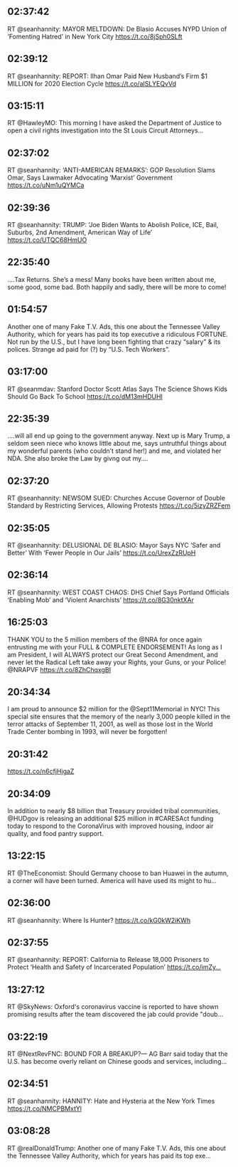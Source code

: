 ## 02:37:42
RT @seanhannity: MAYOR MELTDOWN: De Blasio Accuses NYPD Union of ‘Fomenting Hatred’ in New York City https://t.co/8jSph0SLft
## 02:39:12
RT @seanhannity: REPORT: Ilhan Omar Paid New Husband’s Firm $1 MILLION for 2020 Election Cycle https://t.co/aISLYEQvVd
## 03:15:11
RT @HawleyMO: This morning I have asked the Department of Justice to open a civil rights investigation into the St Louis Circuit Attorneys…
## 02:37:02
RT @seanhannity: ‘ANTI-AMERICAN REMARKS’: GOP Resolution Slams Omar, Says Lawmaker Advocating ‘Marxist’ Government https://t.co/uNm1uQYMCa
## 02:39:36
RT @seanhannity: TRUMP: ‘Joe Biden Wants to Abolish Police, ICE, Bail, Suburbs, 2nd Amendment, American Way of Life’ https://t.co/UTQC68HmUO
## 22:35:40
....Tax Returns. She’s a mess! Many books have been written about me, some good, some bad. Both happily and sadly, there will be more to come!
## 01:54:57
Another one of many Fake T.V. Ads, this one about the Tennessee Valley Authority, which for years has paid its top executive a ridiculous FORTUNE. Not run by the U.S., but I have long been fighting that crazy “salary” &amp; its polices. Strange ad paid for (?) by “U.S. Tech Workers”.
## 03:17:00
RT @seanmdav: Stanford Doctor Scott Atlas Says The Science Shows Kids Should Go Back To School https://t.co/dM13mHDUHl
## 22:35:39
....will all end up going to the government anyway. Next up is Mary Trump, a seldom seen niece who knows little about me, says untruthful things about my wonderful parents (who couldn’t stand her!) and me, and violated her NDA. She also broke the Law by givng out my....
## 02:37:20
RT @seanhannity: NEWSOM SUED: Churches Accuse Governor of Double Standard by Restricting Services, Allowing Protests https://t.co/5izyZRZFem
## 02:35:05
RT @seanhannity: DELUSIONAL DE BLASIO: Mayor Says NYC ‘Safer and Better’ With ‘Fewer People in Our Jails’ https://t.co/UrexZzRUpH
## 02:36:14
RT @seanhannity: WEST COAST CHAOS: DHS Chief Says Portland Officials ‘Enabling Mob’ and ‘Violent Anarchists’ https://t.co/8G30nktXAr
## 16:25:03
THANK YOU to the 5 million members of the @NRA for once again entrusting me with your FULL &amp; COMPLETE ENDORSEMENT! As long as I am President, I will ALWAYS protect our Great Second Amendment, and never let the Radical Left take away your Rights, your Guns, or your Police! @NRAPVF https://t.co/8ZhChqxgBI
## 20:34:34
I am proud to announce $2 million for the @Sept11Memorial in NYC! This special site ensures that the memory of the nearly 3,000 people killed in the terror attacks of September 11, 2001, as well as those lost in the World Trade Center bombing in 1993, will never be forgotten!
## 20:31:42
https://t.co/n6cfjHjgaZ
## 20:34:09
In addition to nearly $8 billion that Treasury provided tribal communities, @HUDgov is releasing an additional $25 million in #CARESAct funding today to respond to the CoronaVirus with improved housing, indoor air quality, and food pantry support.
## 13:22:15
RT @TheEconomist: Should Germany choose to ban Huawei in the autumn, a corner will have been turned. America will have used its might to hu…
## 02:36:00
RT @seanhannity: Where Is Hunter? https://t.co/kG0kW2iKWh
## 02:37:55
RT @seanhannity: REPORT: California to Release 18,000 Prisoners to Protect ‘Health and Safety of Incarcerated Population’ https://t.co/imZy…
## 13:27:12
RT @SkyNews: Oxford's coronavirus vaccine is reported to have shown promising results after the team discovered the jab could provide "doub…
## 03:22:19
RT @NextRevFNC: BOUND FOR A BREAKUP?—  AG Barr said today that the U.S. has become overly reliant on Chinese goods and services, including…
## 02:34:51
RT @seanhannity: HANNITY: Hate and Hysteria at the New York Times https://t.co/NMCPBMxtYl
## 03:08:28
RT @realDonaldTrump: Another one of many Fake T.V. Ads, this one about the Tennessee Valley Authority, which for years has paid its top exe…
